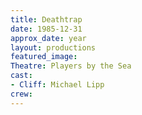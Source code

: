 ```yaml
---
title: Deathtrap
date: 1985-12-31
approx_date: year
layout: productions
featured_image:
Theatre: Players by the Sea
cast:
- Cliff: Michael Lipp
crew:
---
```


